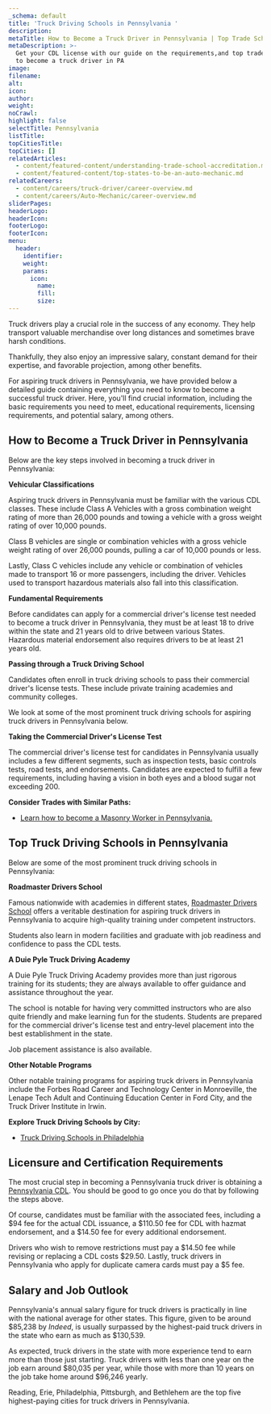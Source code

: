 ```yaml
---
_schema: default
title: 'Truck Driving Schools in Pennsylvania '
description:
metaTitle: How to Become a Truck Driver in Pennsylvania | Top Trade Schools
metaDescription: >-
  Get your CDL license with our guide on the requirements,and top trade schools
  to become a truck driver in PA
image:
filename:
alt:
icon:
author:
weight:
noCrawl:
highlight: false
selectTitle: Pennsylvania
listTitle:
topCitiesTitle:
topCities: []
relatedArticles:
  - content/featured-content/understanding-trade-school-accreditation.md
  - content/featured-content/top-states-to-be-an-auto-mechanic.md
relatedCareers:
  - content/careers/truck-driver/career-overview.md
  - content/careers/Auto-Mechanic/career-overview.md
sliderPages:
headerLogo:
headerIcon:
footerLogo:
footerIcon:
menu:
  header:
    identifier:
    weight:
    params:
      icon:
        name:
        fill:
        size:
---
```

Truck drivers play a crucial role in the success of any economy. They help transport valuable merchandise over long distances and sometimes brave harsh conditions.

Thankfully, they also enjoy an impressive salary, constant demand for their expertise, and favorable projection, among other benefits.

For aspiring truck drivers in Pennsylvania, we have provided below a detailed guide containing everything you need to know to become a successful truck driver. Here, you'll find crucial information, including the basic requirements you need to meet, educational requirements, licensing requirements, and potential salary, among others.

## **How to Become a Truck Driver in Pennsylvania**

Below are the key steps involved in becoming a truck driver in Pennsylvania:

**Vehicular Classifications**

Aspiring truck drivers in Pennsylvania must be familiar with the various CDL classes. These include Class A Vehicles with a gross combination weight rating of more than 26,000 pounds and towing a vehicle with a gross weight rating of over 10,000 pounds.

Class B vehicles are single or combination vehicles with a gross vehicle weight rating of over 26,000 pounds, pulling a car of 10,000 pounds or less.

Lastly, Class C vehicles include any vehicle or combination of vehicles made to transport 16 or more passengers, including the driver. Vehicles used to transport hazardous materials also fall into this classification.

**Fundamental Requirements**

Before candidates can apply for a commercial driver's license test needed to become a truck driver in Pennsylvania, they must be at least 18 to drive within the state and 21 years old to drive between various States. Hazardous material endorsement also requires drivers to be at least 21 years old.

**Passing through a Truck Driving School**

Candidates often enroll in truck driving schools to pass their commercial driver's license tests. These include private training academies and community colleges.

We look at some of the most prominent truck driving schools for aspiring truck drivers in Pennsylvania below.

**Taking the Commercial Driver's License Test**

The commercial driver's license test for candidates in Pennsylvania usually includes a few different segments, such as inspection tests, basic controls tests, road tests, and endorsements. Candidates are expected to fulfill a few requirements, including having a vision in both eyes and a blood sugar not exceeding 200.

**Consider Trades with Similar Paths:**

* [Learn how to become a Masonry Worker in Pennsylvania.](https://toptradeschools.com/near-you/masonry-worker/pennsylvania/)

## **Top Truck Driving Schools in Pennsylvania**

Below are some of the most prominent truck driving schools in Pennsylvania:

**Roadmaster Drivers School**

Famous nationwide with academies in different states, [Roadmaster Drivers School](https://www.roadmaster.com/) offers a veritable destination for aspiring truck drivers in Pennsylvania to acquire high-quality training under competent instructors.

Students also learn in modern facilities and graduate with job readiness and confidence to pass the CDL tests.

**A Duie Pyle Truck Driving Academy**

A Duie Pyle Truck Driving Academy provides more than just rigorous training for its students; they are always available to offer guidance and assistance throughout the year.

The school is notable for having very committed instructors who are also quite friendly and make learning fun for the students. Students are prepared for the commercial driver's license test and entry-level placement into the best establishment in the state.

Job placement assistance is also available.

**Other Notable Programs**

Other notable training programs for aspiring truck drivers in Pennsylvania include the Forbes Road Career and Technology Center in Monroeville, the Lenape Tech Adult and Continuing Education Center in Ford City, and the Truck Driver Institute in Irwin.

**Explore Truck Driving Schools by City:**

* [Truck Driving Schools in Philadelphia](https://toptradeschools.com/near-you/truck-driver/pennsylvania/philadelphia/)

## **Licensure and Certification Requirements**

The most crucial step in becoming a Pennsylvania truck driver is obtaining a [Pennsylvania CDL](https://www.dmv.pa.gov/Driver-Services/Commercial-Driver/pages/default.aspx). You should be good to go once you do that by following the steps above.

Of course, candidates must be familiar with the associated fees, including a $94 fee for the actual CDL issuance, a $110.50 fee for CDL with hazmat endorsement, and a $14.50 fee for every additional endorsement.

Drivers who wish to remove restrictions must pay a $14.50 fee while revising or replacing a CDL costs $29.50. Lastly, truck drivers in Pennsylvania who apply for duplicate camera cards must pay a $5 fee.

## **Salary and Job Outlook**

Pennsylvania's annual salary figure for truck drivers is practically in line with the national average for other states. This figure, given to be around $85,238 by *Indeed*, is usually surpassed by the highest-paid truck drivers in the state who earn as much as $130,539.

As expected, truck drivers in the state with more experience tend to earn more than those just starting. Truck drivers with less than one year on the job earn around $80,035 per year, while those with more than 10 years on the job take home around $96,246 yearly.

Reading, Erie, Philadelphia, Pittsburgh, and Bethlehem are the top five highest-paying cities for truck drivers in Pennsylvania.